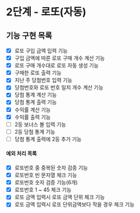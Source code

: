 # 2단계 - 로또(자동)

## 기능 구현 목록
* [X] 로또 구입 금액 입력 기능
* [X] 구입 금액에 따른 로또 구매 개수 계산 기능
* [X] 로또 구매 개수대로 로또 자동 생성 기능
* [X] 구매한 로또 출력 기능
* [X] 지난 주 당첨번호 입력 기능
* [X] 당첨번호와 로또 번호 일치 개수 계산 기능
* [X] 당첨 통계 계산 기능
* [X] 당첨 통계 출력 기능
* [X] 수익률 계산 기능
* [X] 수익률 출력 기능 
* [ ] 2등 보너스 볼 입력 기능
* [ ] 2등 당첨 통계 기능
* [ ] 당첨 통계 출력에 2등 추가 기능

#### 예외 처리 목록
* [X] 로또번호 중 중복된 숫자 검증 기능
* [X] 로또번호 빈 문자열 체크 기능
* [X] 로또번호 숫자 검증 기능(6개) 
* [X] 로또번호 1 ~ 45 체크 기능
* [X] 로또 금액 입력시 로또 금액 단위 체크 기능
* [X] 로또 금액 입력시 로또 단위금액보다 작을 경우 체크 기능